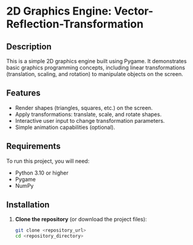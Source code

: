 # 2D Graphics Engine: Vector-Reflection-Transformation

## Description

This is a simple 2D graphics engine built using Pygame. It demonstrates basic graphics programming concepts, including linear transformations (translation, scaling, and rotation) to manipulate objects on the screen.

## Features

- Render shapes (triangles, squares, etc.) on the screen.
- Apply transformations: translate, scale, and rotate shapes.
- Interactive user input to change transformation parameters.
- Simple animation capabilities (optional).

## Requirements

To run this project, you will need:

- Python 3.10 or higher
- Pygame
- NumPy

## Installation

1. **Clone the repository** (or download the project files):

   ```bash
   git clone <repository_url>
   cd <repository_directory>
